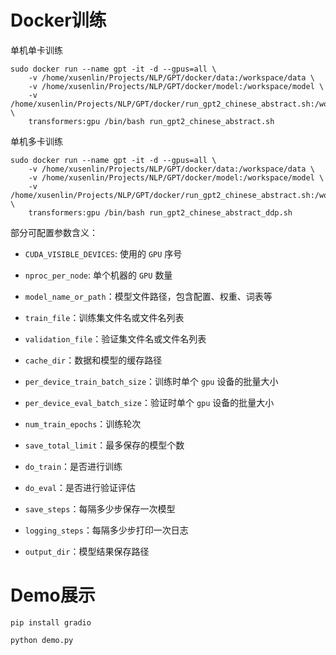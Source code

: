 # Docker训练

单机单卡训练

```commandline
sudo docker run --name gpt -it -d --gpus=all \
    -v /home/xusenlin/Projects/NLP/GPT/docker/data:/workspace/data \
    -v /home/xusenlin/Projects/NLP/GPT/docker/model:/workspace/model \
    -v /home/xusenlin/Projects/NLP/GPT/docker/run_gpt2_chinese_abstract.sh:/workspace/run_gpt2_chinese_abstract.sh \
    transformers:gpu /bin/bash run_gpt2_chinese_abstract.sh
```

单机多卡训练

```commandline
sudo docker run --name gpt -it -d --gpus=all \
    -v /home/xusenlin/Projects/NLP/GPT/docker/data:/workspace/data \
    -v /home/xusenlin/Projects/NLP/GPT/docker/model:/workspace/model \
    -v /home/xusenlin/Projects/NLP/GPT/docker/run_gpt2_chinese_abstract.sh:/workspace/run_gpt2_chinese_abstract.sh \
    transformers:gpu /bin/bash run_gpt2_chinese_abstract_ddp.sh
```

部分可配置参数含义：

+ `CUDA_VISIBLE_DEVICES`: 使用的 `GPU` 序号

+ `nproc_per_node`: 单个机器的 `GPU` 数量

+ `model_name_or_path`：模型文件路径，包含配置、权重、词表等

+ `train_file`：训练集文件名或文件名列表

+ `validation_file`：验证集文件名或文件名列表

+ `cache_dir`：数据和模型的缓存路径

+ `per_device_train_batch_size`：训练时单个 `gpu` 设备的批量大小

+ `per_device_eval_batch_size`：验证时单个 `gpu` 设备的批量大小

+ `num_train_epochs`：训练轮次

+ `save_total_limit`：最多保存的模型个数

+ `do_train`：是否进行训练

+ `do_eval`：是否进行验证评估

+ `save_steps`：每隔多少步保存一次模型

+ `logging_steps`：每隔多少步打印一次日志

+ `output_dir`：模型结果保存路径

# Demo展示

```commandline
pip install gradio

python demo.py
```
